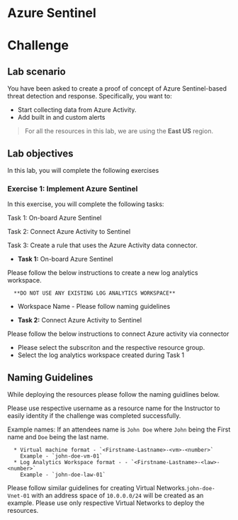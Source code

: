 # Azure Sentinel
# Challenge

## Lab scenario 

You have been asked to create a proof of concept of Azure Sentinel-based threat detection and response. Specifically, you want to:

- Start collecting data from Azure Activity.
- Add built in and custom alerts 

> For all the resources in this lab, we are using the **East US** region. 

## Lab objectives

In this lab, you will complete the following exercises

### Exercise 1: Implement Azure Sentinel

In this exercise, you will complete the following tasks:

Task 1: On-board Azure Sentinel

Task 2: Connect Azure Activity to Sentinel

Task 3: Create a rule that uses the Azure Activity data connector. 



- **Task 1:** On-board Azure Sentinel

Please follow the below instructions to create a new log analytics workspace. 

      **DO NOT USE ANY EXISTING LOG ANALYTICS WORKSPACE**

  - Workspace Name - Please follow naming guidelines


- **Task 2:** Connect Azure Activity to Sentinel

Please follow the below instructions to connect Azure activity via connector 
  - Please select the subscriton and the respective resource group.
  - Select the log analytics workspace created during Task 1

## Naming Guidelines

While deploying the resources please follow the naming guidlines below. 
   
Please use respective username as a resource name for the Instructor to easily identity if the challenge was completed successfully. 
 
Example names: If an attendees name is `John Doe` where `John` being the First name and `Doe` being the last name.

      * Virtual machine format - `<Firstname-Lastname>-<vm>-<number>`  
	    Example - `john-doe-vm-01`
      * Log Analytics Workspace format - - `<Firstname-Lastname>-<law>-<number>`  
	    Example - `john-doe-law-01`
 
Please follow similar guidelines for creating Virtual Networks.`john-doe-Vnet-01` with an address space of `10.0.0.0/24` will be created as an example. Please use only respective Virtual Networks to deploy the resources. 

